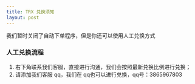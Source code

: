 ```yaml
---
title: TRX 兑换须知
layout: post
---
```

我们暂时关闭了自动下单程序，但是你还可以使用人工兑换方式

### 人工兑换流程

1. 右下角联系我们客服，直接进行沟通，我们会按照最新兑换比例进行兑换；
2. 请添加我们客服 qq，我们在 qq也可以进行兑换，qq号：3865967803